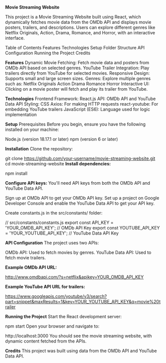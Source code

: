 **Movie Streaming Website**

This project is a Movie Streaming Website built using React, which dynamically fetches movie data from the OMDb API and displays movie posters, trailers, and descriptions. Users can explore different genres like Netflix Originals, Action, Drama, Romance, and Horror, with an interactive interface.

Table of Contents
Features
Technologies
Setup
Folder Structure
API Configuration
Running the Project
Credits

**Features**
Dynamic Movie Fetching: Fetch movie data and posters from OMDb API based on selected genres.
YouTube Trailer Integration: Play trailers directly from YouTube for selected movies.
Responsive Design: Supports small and large screen sizes.
Genres: Explore multiple genres such as:
Netflix Originals
Action
Drama
Romance
Horror
Interactive UI: Clicking on a movie poster will fetch and play its trailer from YouTube.

**Technologies**
Frontend Framework: React.js
API: OMDb API and YouTube Data API
Styling: CSS
Axios: For making HTTP requests
react-youtube: For embedding YouTube trailers
JavaScript (ES6): Language used for logic implementation

**Setup**
Prerequisites
Before you begin, ensure you have the following installed on your machine:

Node.js (version 18.17.1 or later)
npm (version 6 or later)

**Installation**
Clone the repository:

git clone https://github.com/your-username/movie-streaming-website.git
cd movie-streaming-website
**Install dependencies:**

npm install

**Configure API keys:**
You'll need API keys from both the OMDb API and YouTube Data API.

Sign up at OMDb API to get your OMDb API key.
Set up a project on Google Developer Console and enable the YouTube Data API to get your API key.

Create constants.js in the src/constants/ folder:


// src/constants/constants.js
export const API_KEY = 'YOUR_OMDB_API_KEY';  // OMDb API Key
export const YOUTUBE_API_KEY = 'YOUR_YOUTUBE_API_KEY';  // YouTube Data API Key

**API Configuration**
The project uses two APIs:

OMDb API: Used to fetch movies by genres.
YouTube Data API: Used to fetch movie trailers.

**Example OMDb API URL:**

http://www.omdbapi.com/?s=netflix&apikey=YOUR_OMDB_API_KEY

**Example YouTube API URL for trailers:**

https://www.googleapis.com/youtube/v3/search?part=snippet&maxResults=1&key=YOUR_YOUTUBE_API_KEY&q=movie%20trailer

**Running the Project**
Start the React development server:

npm start
Open your browser and navigate to:

http://localhost:3000
You should see the movie streaming website, with dynamic content fetched from the APIs.

**Credits**
This project was built using data from the OMDb API and YouTube Data API.
